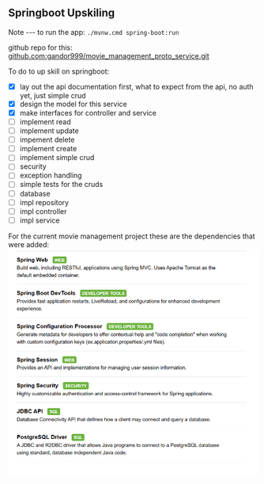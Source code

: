 ## Springboot Upskiling

Note --- to run the app: `./mvnw.cmd spring-boot:run`

github repo for this: [github.com:gandor999/movie_management_proto_service.git](https://github.com/gandor999/movie_management_proto_service.git)

To do to up skill on springboot:
- [x] lay out the api documentation first, what to expect from the api, no auth yet, just simple crud
- [x] design the model for this service
- [x] make interfaces for controller and service
- [ ] implement read
- [ ] implement update
- [ ] impement delete
- [ ] implement create
- [ ] implement simple crud
- [ ] security
- [ ] exception handling
- [ ] simple tests for the cruds
- [ ] database
- [ ] impl repository
- [ ] impl controller
- [ ] impl service

For the current movie management project these are the dependencies that were added:
<img src="https://github.com/gandor999/movie_management_proto_service/raw/master/image.png">
<!-- ![alt text](https://github.com/gandor999/movie_management_proto_service/raw/master/image.png) -->
